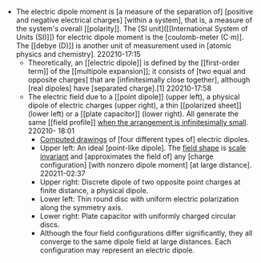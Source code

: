 - The electric dipole moment is [a measure of the separation of] [positive and negative electrical charges] [within a system], that is, a measure of the system's overall [[polarity]]. The [SI unit]([[International System of Units (SI)]]) for electric dipole moment is the [coulomb-meter (C⋅m)]. The [[debye (D)]] is another unit of measurement used in [atomic physics and chemistry].
220210-17:15
    - Theoretically, an [[electric dipole]] is defined by the [[first-order term]] of the [[multipole expansion]]; it consists of [two equal and opposite charges] that are [infinitesimally close together], although [real dipoles] have [separated charge].[1]
220210-17:58
    - The electric field due to a [[point dipole]] (upper left), a physical dipole of electric charges (upper right), a thin [[polarized sheet]] (lower left) or a [[plate capacitor]] (lower right). All generate the same [[field profile]] [when the arrangement is infinitesimally small](https://en.wikipedia.org/wiki/File:VFPt_dipoles_electric.svg).
220210- 18:01
        - [Computed drawings]([[drawing]]) of [four different types of] electric dipoles.
        - Upper left: An ideal [point-like dipole]. The [field shape](((8xQXKhp0I))) is [scale invariant](((u8-C5qggz))) and [approximates the field of] any [charge configuration] [with nonzero dipole moment] [at large distance].
220211-02:37
        - Upper right: Discrete dipole of two opposite point charges at finite distance, a physical dipole.
        - Lower left: Thin round disc with uniform electric polarization along the symmetry axis.
        - Lower right: Plate capacitor with uniformly charged circular discs.
        - Although the four field configurations differ significantly, they all converge to the same dipole field at large distances. Each configuration may represent an electric dipole.
